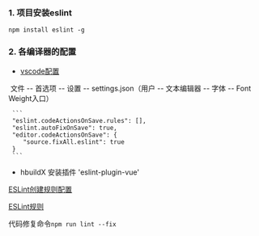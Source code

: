 ﻿### 1. 项目安装eslint

``npm install eslint -g``

### 2. 各编译器的配置

- [vscode配置](https://zhuanlan.zhihu.com/p/104032620?from_voters_page=true)

​    文件 -- 首选项 -- 设置 -- settings.json（用户 -- 文本编辑器 -- 字体 -- Font Weight入口）

     ```
     "eslint.codeActionsOnSave.rules": [],
     "eslint.autoFixOnSave": true,
     "editor.codeActionsOnSave": {
     	"source.fixAll.eslint": true
     }
     ```

- hbuildX  安装插件 'eslint-plugin-vue'





[ESLint创建规则配置](https://blog.csdn.net/shenxianhui1995/article/details/81213555)

[ESLint规则](https://eslint.bootcss.com/docs/rules/)

代码修复命令``npm run lint --fix``
